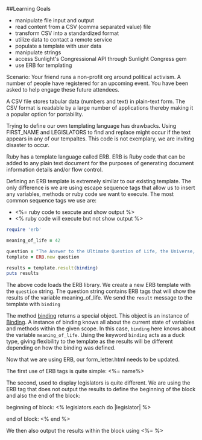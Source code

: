 ##Learning Goals
* manipulate file input and output
* read content from a CSV (comma separated value) file
* transform CSV into a standardized format
* utilize data to contact a remote service
* populate a template with user data
* manipulate strings
* access Sunlight's Congressional API through Sunlight Congress gem
* use ERB for templating

Scenario:
Your friend runs a non-profit org around political activism.
A number of people have registered for an upcoming event.
You have been asked to help engage these future attendees.

A CSV file stores tabular data (numbers and text) in plain-text form. The CSV format is readable by a large number of applications thereby making it a popular option for portability.

Trying to define our own templating language has drawbacks.
Using FIRST_NAME and LEGISLATORS to find and replace might occur if the text
appears in any of our tempaltes. This code is not exemplary, we are inviting disaster to occur.

Ruby has a template language called ERB.
ERB is Ruby code that can be added to any plain text document for the purposes of generating document information details and/or flow control.

Defining an ERB template is extremely similar to our existing template.
The only difference is we are using escape sequence tags that allow us to insert any variables, methods or ruby code we want to execute.
The most common sequence tags we use are:
 - <%= ruby code to sexcute and show output %>
 - <% ruby code will execute but not show output %>
 
 ```ruby
 require 'erb'

meaning_of_life = 42

question = "The Answer to the Ultimate Question of Life, the Universe, and Everything is <%= meaning_of_life %>"
template = ERB.new question

results = template.result(binding)
puts results
```

The above code loads the ERB library.
We create a new ERB template with the `question` string. The question string contains ERB tags that will show the results of the variable meaning_of_life. We send the `result` message to the template with `binding`

The method [binding](http://www.rubydoc.info/stdlib/core/Kernel#binding-instance_method) returns a special object.
This object is an instance of [Binding](http://www.rubydoc.info/stdlib/core/Binding). 
A instance of binding knows all about the current state of variables and methods within the given scope. In this case, `binding` here knows about the variable `meaning_of_life`.
Using the keyword `binding` acts as a duck type, giving flexibility to the template as the results will be different depending on how the binding was defined.

Now that we are using ERB, our form_letter.html needs to be updated.


The first use of ERB tags is quite simple: <%= name%>

The second, used to display legislators is quite different.
We are using the ERB tag that does not output the results to define
the beginning of the block and also the end of the block:

beginning of block:
<% legislators.each do |legislator| %>

end of block:
<% end %>

We then also output the results within the block using <%= %>